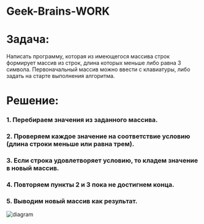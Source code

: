 # Geek-Brains-WORK
# Задача:
Написать программу, которая из имеющегося массива строк формирует массив из строк, длина которых меньше либо равна 3 символа.
Первоначальный массив можно ввести с клавиатуры, либо задать на старте выполнения алгоритма.

# Решение:
### 1. Перебираем значения из заданного массива.
### 2. Проверяем каждое значение на соответствие условию (длина строки меньше или равна трем).
### 3. Если строка удовлетворяет условию, то кладем значение в новый массив.
### 4. Повторяем пункты 2 и 3 пока не достигнем конца.
### 5. Выводим новый массив как результат.


![diagram](https://user-images.githubusercontent.com/115419903/205444291-2f2a2f57-932f-4c09-a405-cf1ef020533b.png)
